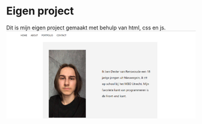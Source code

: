 # Eigen project
Dit is mijn eigen project gemaakt met behulp van html, css en js.
![about page](./img/readme.png)
